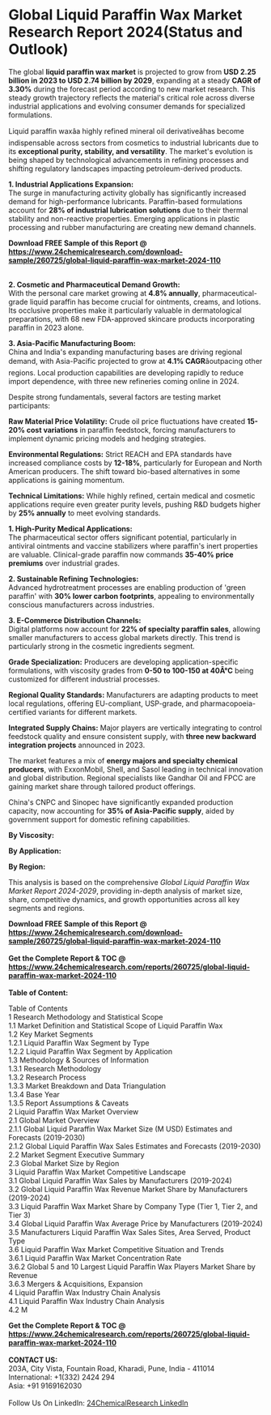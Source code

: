 <h1>Global Liquid Paraffin Wax Market Research Report 2024(Status and Outlook)</h1><p>The global <strong>liquid paraffin wax market</strong> is projected to grow from <strong>USD 2.25 billion in 2023 to USD 2.74 billion by 2029</strong>, expanding at a steady <strong>CAGR of 3.30%</strong> during the forecast period according to new market research. This steady growth trajectory reflects the material's critical role across diverse industrial applications and evolving consumer demands for specialized formulations.</p><p>Liquid paraffin waxâa highly refined mineral oil derivativeâhas become indispensable across sectors from cosmetics to industrial lubricants due to its <strong>exceptional purity, stability, and versatility</strong>. The market's evolution is being shaped by technological advancements in refining processes and shifting regulatory landscapes impacting petroleum-derived products.</p><p><strong>1. Industrial Applications Expansion:</strong><br>
The surge in manufacturing activity globally has significantly increased demand for high-performance lubricants. Paraffin-based formulations account for <strong>28% of industrial lubrication solutions</strong> due to their thermal stability and non-reactive properties. Emerging applications in plastic processing and rubber manufacturing are creating new demand channels.</p><div><b>Download FREE Sample of this Report @ 
            <a href="https://www.24chemicalresearch.com/download-sample/260725/global-liquid-paraffin-wax-market-2024-110">
            https://www.24chemicalresearch.com/download-sample/260725/global-liquid-paraffin-wax-market-2024-110</a></b></div><br><p><strong>2. Cosmetic and Pharmaceutical Demand Growth:</strong><br>
With the personal care market growing at <strong>4.8% annually</strong>, pharmaceutical-grade liquid paraffin has become crucial for ointments, creams, and lotions. Its occlusive properties make it particularly valuable in dermatological preparations, with 68 new FDA-approved skincare products incorporating paraffin in 2023 alone.</p><p><strong>3. Asia-Pacific Manufacturing Boom:</strong><br>
China and India's expanding manufacturing bases are driving regional demand, with Asia-Pacific projected to grow at <strong>4.1% CAGR</strong>âoutpacing other regions. Local production capabilities are developing rapidly to reduce import dependence, with three new refineries coming online in 2024.</p><p>Despite strong fundamentals, several factors are testing market participants:</p><p><strong>Raw Material Price Volatility:</strong> Crude oil price fluctuations have created <strong>15-20% cost variations</strong> in paraffin feedstock, forcing manufacturers to implement dynamic pricing models and hedging strategies.</p><p><strong>Environmental Regulations:</strong> Strict REACH and EPA standards have increased compliance costs by <strong>12-18%</strong>, particularly for European and North American producers. The shift toward bio-based alternatives in some applications is gaining momentum.</p><p><strong>Technical Limitations:</strong> While highly refined, certain medical and cosmetic applications require even greater purity levels, pushing R&amp;D budgets higher by <strong>25% annually</strong> to meet evolving standards.</p><p><strong>1. High-Purity Medical Applications:</strong><br>
The pharmaceutical sector offers significant potential, particularly in antiviral ointments and vaccine stabilizers where paraffin's inert properties are valuable. Clinical-grade paraffin now commands <strong>35-40% price premiums</strong> over industrial grades.</p><p><strong>2. Sustainable Refining Technologies:</strong><br>
Advanced hydrotreatment processes are enabling production of 'green paraffin' with <strong>30% lower carbon footprints</strong>, appealing to environmentally conscious manufacturers across industries.</p><p><strong>3. E-Commerce Distribution Channels:</strong><br>
Digital platforms now account for <strong>22% of specialty paraffin sales</strong>, allowing smaller manufacturers to access global markets directly. This trend is particularly strong in the cosmetic ingredients segment.</p><p><strong>Grade Specialization:</strong> Producers are developing application-specific formulations, with viscosity grades from <strong>0-50 to 100-150 at 40Â°C</strong> being customized for different industrial processes.</p><p><strong>Regional Quality Standards:</strong> Manufacturers are adapting products to meet local regulations, offering EU-compliant, USP-grade, and pharmacopoeia-certified variants for different markets.</p><p><strong>Integrated Supply Chains:</strong> Major players are vertically integrating to control feedstock quality and ensure consistent supply, with <strong>three new backward integration projects</strong> announced in 2023.</p><p>The market features a mix of <strong>energy majors and specialty chemical producers</strong>, with ExxonMobil, Shell, and Sasol leading in technical innovation and global distribution. Regional specialists like Gandhar Oil and FPCC are gaining market share through tailored product offerings.</p><p>China's CNPC and Sinopec have significantly expanded production capacity, now accounting for <strong>35% of Asia-Pacific supply</strong>, aided by government support for domestic refining capabilities.</p><p><strong>By Viscosity:</strong></p><p><strong>By Application:</strong></p><p><strong>By Region:</strong></p><p>This analysis is based on the comprehensive <em>Global Liquid Paraffin Wax Market Report 2024-2029</em>, providing in-depth analysis of market size, share, competitive dynamics, and growth opportunities across all key segments and regions.</p><div><b>Download FREE Sample of this Report @ 
            <a href="https://www.24chemicalresearch.com/download-sample/260725/global-liquid-paraffin-wax-market-2024-110">
            https://www.24chemicalresearch.com/download-sample/260725/global-liquid-paraffin-wax-market-2024-110</a></b></div><br><div><b>Get the Complete Report & TOC @ 
            <a href="https://www.24chemicalresearch.com/reports/260725/global-liquid-paraffin-wax-market-2024-110">
            https://www.24chemicalresearch.com/reports/260725/global-liquid-paraffin-wax-market-2024-110</a></b></div><br>
            <b>Table of Content:</b><p>Table of Contents<br />
1 Research Methodology and Statistical Scope<br />
1.1 Market Definition and Statistical Scope of Liquid Paraffin Wax<br />
1.2 Key Market Segments<br />
1.2.1 Liquid Paraffin Wax Segment by Type<br />
1.2.2 Liquid Paraffin Wax Segment by Application<br />
1.3 Methodology & Sources of Information<br />
1.3.1 Research Methodology<br />
1.3.2 Research Process<br />
1.3.3 Market Breakdown and Data Triangulation<br />
1.3.4 Base Year<br />
1.3.5 Report Assumptions & Caveats<br />
2 Liquid Paraffin Wax Market Overview<br />
2.1 Global Market Overview<br />
2.1.1 Global Liquid Paraffin Wax Market Size (M USD) Estimates and Forecasts (2019-2030)<br />
2.1.2 Global Liquid Paraffin Wax Sales Estimates and Forecasts (2019-2030)<br />
2.2 Market Segment Executive Summary<br />
2.3 Global Market Size by Region<br />
3 Liquid Paraffin Wax Market Competitive Landscape<br />
3.1 Global Liquid Paraffin Wax Sales by Manufacturers (2019-2024)<br />
3.2 Global Liquid Paraffin Wax Revenue Market Share by Manufacturers (2019-2024)<br />
3.3 Liquid Paraffin Wax Market Share by Company Type (Tier 1, Tier 2, and Tier 3)<br />
3.4 Global Liquid Paraffin Wax Average Price by Manufacturers (2019-2024)<br />
3.5 Manufacturers Liquid Paraffin Wax Sales Sites, Area Served, Product Type<br />
3.6 Liquid Paraffin Wax Market Competitive Situation and Trends<br />
3.6.1 Liquid Paraffin Wax Market Concentration Rate<br />
3.6.2 Global 5 and 10 Largest Liquid Paraffin Wax Players Market Share by Revenue<br />
3.6.3 Mergers & Acquisitions, Expansion<br />
4 Liquid Paraffin Wax Industry Chain Analysis<br />
4.1 Liquid Paraffin Wax Industry Chain Analysis<br />
4.2 M</p><div><b>Get the Complete Report & TOC @ 
            <a href="https://www.24chemicalresearch.com/reports/260725/global-liquid-paraffin-wax-market-2024-110">
            https://www.24chemicalresearch.com/reports/260725/global-liquid-paraffin-wax-market-2024-110</a></b></div><br><b>CONTACT US:</b><br>
            203A, City Vista, Fountain Road, Kharadi, Pune, India - 411014<br>
            International: +1(332) 2424 294<br>
            Asia: +91 9169162030 <br><br>
            Follow Us On LinkedIn: <a href="https://www.linkedin.com/company/24chemicalresearch/">24ChemicalResearch LinkedIn</a>